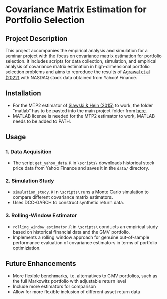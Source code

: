 # Covariance Matrix Estimation for Portfolio Selection

## Project Description

This project accompanies the empirical analysis and simulation for a seminar project with the focus on covariance matrix estimation for portfolio selection. It includes scripts for data collection, simulation, and empirical analysis of covariance matrix estimation in high-dimensional portfolio selection problems and aims to reproduce the results of [Agrawal et al (2022)](https://doi.org/10.1093/jjfinec/nbaa018) with NASDAQ stock data obtained from Yahoo! Finance.

## Installation

- For the MTP2 estimator of [Slawski & Hein (2015)](https://www.sciencedirect.com/science/article/pii/S0024379514002444) to work, the folder "matlab" has to be pasted into the main project folder from [here](https://github.com/uhlerlab/MTP2-finance/).
- MATLAB license is needed for the MTP2 estimator to work, MATLAB needs to be added to PATH.

## Usage

### 1. Data Acquisition

- The script `get_yahoo_data.R` in `\scripts\` downloads historical stock price data from Yahoo Finance and saves it in the `data/` directory.

### 2. Simulation Study

- `simulation_study.R` in `\scripts\` runs a Monte Carlo simulation to compare different covariance matrix estimators.
- Uses DCC-GARCH to construct synthetic return data.

### 3. Rolling-Window Estimator

- `rolling_window_estimator.R` in `\scripts\` conducts an empirical study based on historical financial data and the GMV portfolio.
- Implements a rolling window approach for genuine out-of-sample performance evaluation of covariance estimators in terms of portfolio optimiziation.

## Future Enhancements
- More flexible benchmarks, i.e. alternatives to GMV portfolios, such as the full Markowitz portfolio with adjustable return level
- Include more estimators for comparison
- Allow for more flexible inclusion of different asset return data
